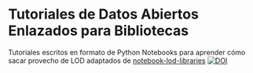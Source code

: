 # Tutoriales de Datos Abiertos Enlazados para Bibliotecas


Tutoriales escritos en formato de Python Notebooks para aprender cómo sacar provecho de LOD adaptados de [notebook-lod-libraries](https://github.com/hibernator11/notebook-lod-libraries) [![DOI](https://zenodo.org/badge/254954138.svg)](https://zenodo.org/badge/latestdoi/254954138)

